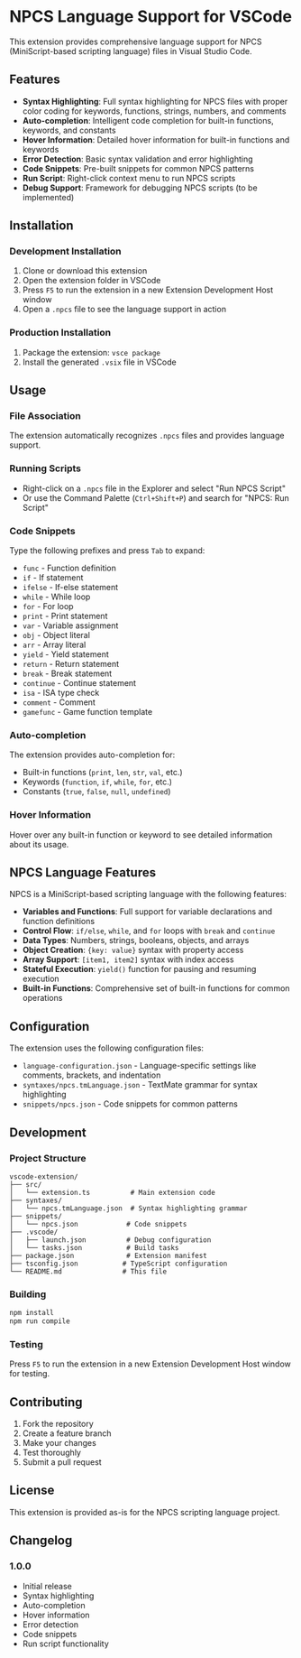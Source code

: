 # NPCS Language Support for VSCode

This extension provides comprehensive language support for NPCS (MiniScript-based scripting language) files in Visual Studio Code.

## Features

- **Syntax Highlighting**: Full syntax highlighting for NPCS files with proper color coding for keywords, functions, strings, numbers, and comments
- **Auto-completion**: Intelligent code completion for built-in functions, keywords, and constants
- **Hover Information**: Detailed hover information for built-in functions and keywords
- **Error Detection**: Basic syntax validation and error highlighting
- **Code Snippets**: Pre-built snippets for common NPCS patterns
- **Run Script**: Right-click context menu to run NPCS scripts
- **Debug Support**: Framework for debugging NPCS scripts (to be implemented)

## Installation

### Development Installation

1. Clone or download this extension
2. Open the extension folder in VSCode
3. Press `F5` to run the extension in a new Extension Development Host window
4. Open a `.npcs` file to see the language support in action

### Production Installation

1. Package the extension: `vsce package`
2. Install the generated `.vsix` file in VSCode

## Usage

### File Association

The extension automatically recognizes `.npcs` files and provides language support.

### Running Scripts

- Right-click on a `.npcs` file in the Explorer and select "Run NPCS Script"
- Or use the Command Palette (`Ctrl+Shift+P`) and search for "NPCS: Run Script"

### Code Snippets

Type the following prefixes and press `Tab` to expand:

- `func` - Function definition
- `if` - If statement
- `ifelse` - If-else statement
- `while` - While loop
- `for` - For loop
- `print` - Print statement
- `var` - Variable assignment
- `obj` - Object literal
- `arr` - Array literal
- `yield` - Yield statement
- `return` - Return statement
- `break` - Break statement
- `continue` - Continue statement
- `isa` - ISA type check
- `comment` - Comment
- `gamefunc` - Game function template

### Auto-completion

The extension provides auto-completion for:

- Built-in functions (`print`, `len`, `str`, `val`, etc.)
- Keywords (`function`, `if`, `while`, `for`, etc.)
- Constants (`true`, `false`, `null`, `undefined`)

### Hover Information

Hover over any built-in function or keyword to see detailed information about its usage.

## NPCS Language Features

NPCS is a MiniScript-based scripting language with the following features:

- **Variables and Functions**: Full support for variable declarations and function definitions
- **Control Flow**: `if/else`, `while`, and `for` loops with `break` and `continue`
- **Data Types**: Numbers, strings, booleans, objects, and arrays
- **Object Creation**: `{key: value}` syntax with property access
- **Array Support**: `[item1, item2]` syntax with index access
- **Stateful Execution**: `yield()` function for pausing and resuming execution
- **Built-in Functions**: Comprehensive set of built-in functions for common operations

## Configuration

The extension uses the following configuration files:

- `language-configuration.json` - Language-specific settings like comments, brackets, and indentation
- `syntaxes/npcs.tmLanguage.json` - TextMate grammar for syntax highlighting
- `snippets/npcs.json` - Code snippets for common patterns

## Development

### Project Structure

```
vscode-extension/
├── src/
│   └── extension.ts          # Main extension code
├── syntaxes/
│   └── npcs.tmLanguage.json  # Syntax highlighting grammar
├── snippets/
│   └── npcs.json            # Code snippets
├── .vscode/
│   ├── launch.json          # Debug configuration
│   └── tasks.json           # Build tasks
├── package.json             # Extension manifest
├── tsconfig.json           # TypeScript configuration
└── README.md               # This file
```

### Building

```bash
npm install
npm run compile
```

### Testing

Press `F5` to run the extension in a new Extension Development Host window for testing.

## Contributing

1. Fork the repository
2. Create a feature branch
3. Make your changes
4. Test thoroughly
5. Submit a pull request

## License

This extension is provided as-is for the NPCS scripting language project.

## Changelog

### 1.0.0
- Initial release
- Syntax highlighting
- Auto-completion
- Hover information
- Error detection
- Code snippets
- Run script functionality
